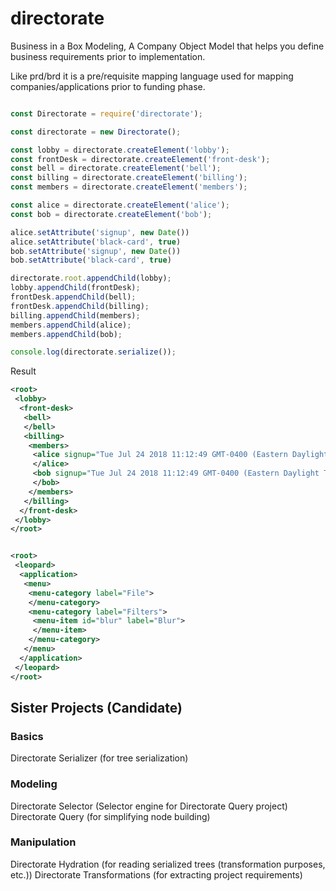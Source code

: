 # directorate
Business in a Box Modeling, A Company Object Model that helps you define business requirements prior to implementation.

Like prd/brd it is a pre/requisite mapping language used for mapping companies/applications prior to funding phase.


```JavaScript

const Directorate = require('directorate');

const directorate = new Directorate();

const lobby = directorate.createElement('lobby');
const frontDesk = directorate.createElement('front-desk');
const bell = directorate.createElement('bell');
const billing = directorate.createElement('billing');
const members = directorate.createElement('members');

const alice = directorate.createElement('alice');
const bob = directorate.createElement('bob');

alice.setAttribute('signup', new Date())
alice.setAttribute('black-card', true)
bob.setAttribute('signup', new Date())
bob.setAttribute('black-card', true)

directorate.root.appendChild(lobby);
lobby.appendChild(frontDesk);
frontDesk.appendChild(bell);
frontDesk.appendChild(billing);
billing.appendChild(members);
members.appendChild(alice);
members.appendChild(bob);

console.log(directorate.serialize());


```

Result

```XML
<root>
 <lobby>
  <front-desk>
   <bell>
   </bell>
   <billing>
    <members>
     <alice signup="Tue Jul 24 2018 11:12:49 GMT-0400 (Eastern Daylight Time)" black-card="true">
     </alice>
     <bob signup="Tue Jul 24 2018 11:12:49 GMT-0400 (Eastern Daylight Time)" black-card="true">
     </bob>
    </members>
   </billing>
  </front-desk>
 </lobby>
</root>
```

```XML

<root>
 <leopard>
  <application>
   <menu>
    <menu-category label="File">
    </menu-category>
    <menu-category label="Filters">
     <menu-item id="blur" label="Blur">
     </menu-item>
    </menu-category>
   </menu>
  </application>
 </leopard>
</root>

```

## Sister Projects (Candidate)

### Basics
Directorate Serializer (for tree serialization)

### Modeling
Directorate Selector (Selector engine for Directorate Query project)
Directorate Query (for simplifying node building)

### Manipulation
Directorate Hydration (for reading serialized trees (transformation purposes, etc.))
Directorate Transformations (for extracting project requirements)
